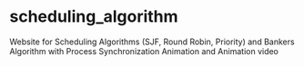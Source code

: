 # scheduling_algorithm
Website for Scheduling Algorithms (SJF, Round Robin, Priority) and Bankers Algorithm with Process Synchronization Animation and Animation video
